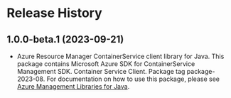 # Release History

## 1.0.0-beta.1 (2023-09-21)

- Azure Resource Manager ContainerService client library for Java. This package contains Microsoft Azure SDK for ContainerService Management SDK. Container Service Client. Package tag package-2023-08. For documentation on how to use this package, please see [Azure Management Libraries for Java](https://aka.ms/azsdk/java/mgmt).

